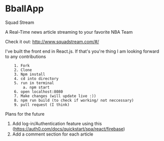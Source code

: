 # BballApp

Squad Stream  

A Real-Time news article streaming to your favorite NBA Team


Check it out: http://www.squadstream.com/#/


I've built the front end in React.js. 
 If that's you're thing I am looking forward to any contributions

``` 
    1. Fork
    2. Clone
    3. Npm install
    4. cd into directory
    5. run in terminal 
        a. npm start
    6. open localhost:8080
    7. Make changes (will update live :))
    8. npm run build (to check if working/ not neccessary)
    9. pull request (I think)
```

Plans for the future 

1. Add log-in/Authentication feature using this (https://auth0.com/docs/quickstart/spa/react/firebase)
2. Add a comment section for each article 
